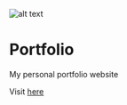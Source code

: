 ![alt text](https://github.com/Connectslide121/Portfolio/blob/main/Connect_banner_github.png)

# Portfolio

My personal portfolio website

Visit [here](https://connectslide121.github.io/Portfolio/)
